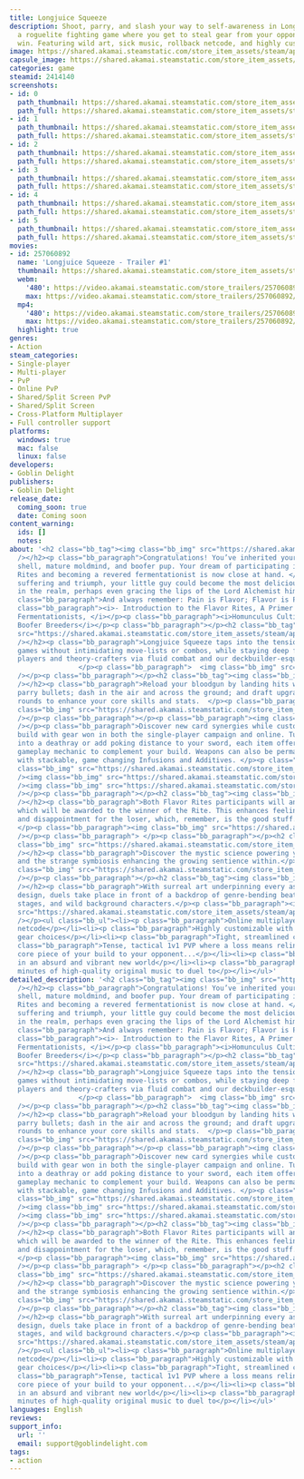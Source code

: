 ```yaml
---
title: Longjuice Squeeze
description: Shoot, parry, and slash your way to self-awareness in Longjuice Squeeze,
  a roguelite fighting game where you get to steal gear from your opponent when you
  win. Featuring wild art, sick music, rollback netcode, and highly customizable fighters.
image: https://shared.akamai.steamstatic.com/store_item_assets/steam/apps/2414140/header.jpg?t=1729567290
capsule_image: https://shared.akamai.steamstatic.com/store_item_assets/steam/apps/2414140/381cf8cf479863b27b84811b559aa60c0915dfa2/capsule_231x87.jpg?t=1729567290
categories: game
steamid: 2414140
screenshots:
- id: 0
  path_thumbnail: https://shared.akamai.steamstatic.com/store_item_assets/steam/apps/2414140/ss_2c47d6089d52d2364c6b0db9f4cd00b36604ffd7.600x338.jpg?t=1729567290
  path_full: https://shared.akamai.steamstatic.com/store_item_assets/steam/apps/2414140/ss_2c47d6089d52d2364c6b0db9f4cd00b36604ffd7.1920x1080.jpg?t=1729567290
- id: 1
  path_thumbnail: https://shared.akamai.steamstatic.com/store_item_assets/steam/apps/2414140/ss_a68598b4307533dcdb6d3a2d57615bb1893edd2e.600x338.jpg?t=1729567290
  path_full: https://shared.akamai.steamstatic.com/store_item_assets/steam/apps/2414140/ss_a68598b4307533dcdb6d3a2d57615bb1893edd2e.1920x1080.jpg?t=1729567290
- id: 2
  path_thumbnail: https://shared.akamai.steamstatic.com/store_item_assets/steam/apps/2414140/ss_01e6a64352fd8c632baac9626419a4b02313df01.600x338.jpg?t=1729567290
  path_full: https://shared.akamai.steamstatic.com/store_item_assets/steam/apps/2414140/ss_01e6a64352fd8c632baac9626419a4b02313df01.1920x1080.jpg?t=1729567290
- id: 3
  path_thumbnail: https://shared.akamai.steamstatic.com/store_item_assets/steam/apps/2414140/ss_1ad3e3c6f2df99f95aa4db09af745d8b82c8a492.600x338.jpg?t=1729567290
  path_full: https://shared.akamai.steamstatic.com/store_item_assets/steam/apps/2414140/ss_1ad3e3c6f2df99f95aa4db09af745d8b82c8a492.1920x1080.jpg?t=1729567290
- id: 4
  path_thumbnail: https://shared.akamai.steamstatic.com/store_item_assets/steam/apps/2414140/ss_e2923197562ce49d5b62fd3d8973992a1a187b18.600x338.jpg?t=1729567290
  path_full: https://shared.akamai.steamstatic.com/store_item_assets/steam/apps/2414140/ss_e2923197562ce49d5b62fd3d8973992a1a187b18.1920x1080.jpg?t=1729567290
- id: 5
  path_thumbnail: https://shared.akamai.steamstatic.com/store_item_assets/steam/apps/2414140/ss_579dd8e3cfa0ee5e7988ba1ddc466ebcb6723f12.600x338.jpg?t=1729567290
  path_full: https://shared.akamai.steamstatic.com/store_item_assets/steam/apps/2414140/ss_579dd8e3cfa0ee5e7988ba1ddc466ebcb6723f12.1920x1080.jpg?t=1729567290
movies:
- id: 257060892
  name: 'Longjuice Squeeze - Trailer #1'
  thumbnail: https://shared.akamai.steamstatic.com/store_item_assets/steam/apps/257060892/d622808460aa4742b09991981d2b3f46f3c860a5/movie_600x337.jpg?t=1728390092
  webm:
    '480': https://video.akamai.steamstatic.com/store_trailers/257060892/movie480_vp9.webm?t=1728390092
    max: https://video.akamai.steamstatic.com/store_trailers/257060892/movie_max_vp9.webm?t=1728390092
  mp4:
    '480': https://video.akamai.steamstatic.com/store_trailers/257060892/movie480.mp4?t=1728390092
    max: https://video.akamai.steamstatic.com/store_trailers/257060892/movie_max.mp4?t=1728390092
  highlight: true
genres:
- Action
steam_categories:
- Single-player
- Multi-player
- PvP
- Online PvP
- Shared/Split Screen PvP
- Shared/Split Screen
- Cross-Platform Multiplayer
- Full controller support
platforms:
  windows: true
  mac: false
  linux: false
developers:
- Goblin Delight
publishers:
- Goblin Delight
release_date:
  coming_soon: true
  date: Coming soon
content_warning:
  ids: []
  notes:
about: '<h2 class="bb_tag"><img class="bb_img" src="https://shared.akamai.steamstatic.com/store_item_assets/steam/apps/2414140/extras/header_welcome_typed.png?t=1729567290"
  /></h2><p class="bb_paragraph">Congratulations! You’ve inherited your first homunculus
  shell, mature moldmind, and boofer pup. Your dream of participating in the Flavor
  Rites and becoming a revered fermentationist is now close at hand. </p><p class="bb_paragraph">Through
  suffering and triumph, your little guy could become the most delicious longjuice
  in the realm, perhaps even gracing the lips of the Lord Alchemist himself...</p><p
  class="bb_paragraph">And always remember: Pain is Flavor; Flavor is Pain.</p><p
  class="bb_paragraph"><i>- Introduction to the Flavor Rites, A Primer for Fledgling
  Fermentationists, </i></p><p class="bb_paragraph"><i>Homunculus Cultivators, and
  Boofer Breeders</i></p><p class="bb_paragraph"></p><h2 class="bb_tag"><img class="bb_img"
  src="https://shared.akamai.steamstatic.com/store_item_assets/steam/apps/2414140/extras/header_simplekit.png?t=1729567290"
  /></h2><p class="bb_paragraph">Longjuice Squeeze taps into the tension of fighting
  games without intimidating move-lists or combos, while staying deep for experienced
  players and theory-crafters via fluid combat and our deckbuilder-esque upgrade system. 
                 </p><p class="bb_paragraph">  <img class="bb_img" src="https://shared.akamai.steamstatic.com/store_item_assets/steam/apps/2414140/extras/cardflip-resize.gif?t=1729567290"
  /></p><p class="bb_paragraph"></p><h2 class="bb_tag"><img class="bb_img" src="https://shared.akamai.steamstatic.com/store_item_assets/steam/apps/2414140/extras/header_slashanddash.png?t=1729567290"
  /></h2><p class="bb_paragraph">Reload your bloodgun by landing hits with your sword;
  parry bullets; dash in the air and across the ground; and draft upgrades between
  rounds to enhance your core skills and stats.  </p><p class="bb_paragraph"> <img
  class="bb_img" src="https://shared.akamai.steamstatic.com/store_item_assets/steam/apps/2414140/extras/throne-room.gif?t=1729567290"
  /></p><p class="bb_paragraph"></p><p class="bb_paragraph"><img class="bb_img" src="https://shared.akamai.steamstatic.com/store_item_assets/steam/apps/2414140/extras/header_homonculi.png?t=1729567290"
  /></p><p class="bb_paragraph">Discover new card synergies while customizing your
  build with gear won in both the single-player campaign and online. Turn your bloodgun
  into a deathray or add poking distance to your sword, each item offering a unique
  gameplay mechanic to complement your build. Weapons can also be permanently enhanced
  with stackable, game changing Infusions and Additives. </p><p class="bb_paragraph"><img
  class="bb_img" src="https://shared.akamai.steamstatic.com/store_item_assets/steam/apps/2414140/extras/Bullet_Idle.gif?t=1729567290"
  /><img class="bb_img" src="https://shared.akamai.steamstatic.com/store_item_assets/steam/apps/2414140/extras/Bullet_PoweredUp.gif?t=1729567290"
  /><img class="bb_img" src="https://shared.akamai.steamstatic.com/store_item_assets/steam/apps/2414140/extras/Bullet_Hemotoxin_PoweredUp.gif?t=1729567290"
  /></p><p class="bb_paragraph"></p><h2 class="bb_tag"><img class="bb_img" src="https://shared.akamai.steamstatic.com/store_item_assets/steam/apps/2414140/extras/header_immortality.png?t=1729567290"
  /></h2><p class="bb_paragraph">Both Flavor Rites participants will ante an item,
  which will be awarded to the winner of the Rite. This enhances feelings of loss
  and disappointment for the loser, which, remember, is the good stuff. </p><p class="bb_paragraph">
  </p><p class="bb_paragraph"><img class="bb_img" src="https://shared.akamai.steamstatic.com/store_item_assets/steam/apps/2414140/extras/special.gif?t=1729567290"
  /></p><p class="bb_paragraph"> </p><p class="bb_paragraph"></p><h2 class="bb_tag"><img
  class="bb_img" src="https://shared.akamai.steamstatic.com/store_item_assets/steam/apps/2414140/extras/header_weirdnewworld.png?t=1729567290"
  /></h2><p class="bb_paragraph">Discover the mystic science powering your homunculi
  and the strange symbiosis enhancing the growing sentience within.</p><p class="bb_paragraph"><img
  class="bb_img" src="https://shared.akamai.steamstatic.com/store_item_assets/steam/apps/2414140/extras/NPC_Alchemist-dunk2.gif?t=1729567290"
  /></p><p class="bb_paragraph"></p><h2 class="bb_tag"><img class="bb_img" src="https://shared.akamai.steamstatic.com/store_item_assets/steam/apps/2414140/extras/header_surreal.png?t=1729567290"
  /></h2><p class="bb_paragraph">With surreal art underpinning every aspect of the
  design, duels take place in front of a backdrop of genre-bending beats, glitched-out-but-gorgeous
  stages, and wild background characters.</p><p class="bb_paragraph"><img class="bb_img"
  src="https://shared.akamai.steamstatic.com/store_item_assets/steam/apps/2414140/extras/NPC_Astral_Deer.gif?t=1729567290"
  /></p><ul class="bb_ul"><li><p class="bb_paragraph">Online multiplayer with rollback
  netcode</p></li><li><p class="bb_paragraph">Highly customizable with meaningful
  gear choices</p></li><li><p class="bb_paragraph">Tight, streamlined controls</p></li><li><p
  class="bb_paragraph">Tense, tactical 1v1 PVP where a loss means relinquishing a
  core piece of your build to your opponent...</p></li><li><p class="bb_paragraph">Set
  in an absurd and vibrant new world</p></li><li><p class="bb_paragraph">Dozens of
  minutes of high-quality original music to duel to</p></li></ul>'
detailed_description: '<h2 class="bb_tag"><img class="bb_img" src="https://shared.akamai.steamstatic.com/store_item_assets/steam/apps/2414140/extras/header_welcome_typed.png?t=1729567290"
  /></h2><p class="bb_paragraph">Congratulations! You’ve inherited your first homunculus
  shell, mature moldmind, and boofer pup. Your dream of participating in the Flavor
  Rites and becoming a revered fermentationist is now close at hand. </p><p class="bb_paragraph">Through
  suffering and triumph, your little guy could become the most delicious longjuice
  in the realm, perhaps even gracing the lips of the Lord Alchemist himself...</p><p
  class="bb_paragraph">And always remember: Pain is Flavor; Flavor is Pain.</p><p
  class="bb_paragraph"><i>- Introduction to the Flavor Rites, A Primer for Fledgling
  Fermentationists, </i></p><p class="bb_paragraph"><i>Homunculus Cultivators, and
  Boofer Breeders</i></p><p class="bb_paragraph"></p><h2 class="bb_tag"><img class="bb_img"
  src="https://shared.akamai.steamstatic.com/store_item_assets/steam/apps/2414140/extras/header_simplekit.png?t=1729567290"
  /></h2><p class="bb_paragraph">Longjuice Squeeze taps into the tension of fighting
  games without intimidating move-lists or combos, while staying deep for experienced
  players and theory-crafters via fluid combat and our deckbuilder-esque upgrade system. 
                 </p><p class="bb_paragraph">  <img class="bb_img" src="https://shared.akamai.steamstatic.com/store_item_assets/steam/apps/2414140/extras/cardflip-resize.gif?t=1729567290"
  /></p><p class="bb_paragraph"></p><h2 class="bb_tag"><img class="bb_img" src="https://shared.akamai.steamstatic.com/store_item_assets/steam/apps/2414140/extras/header_slashanddash.png?t=1729567290"
  /></h2><p class="bb_paragraph">Reload your bloodgun by landing hits with your sword;
  parry bullets; dash in the air and across the ground; and draft upgrades between
  rounds to enhance your core skills and stats.  </p><p class="bb_paragraph"> <img
  class="bb_img" src="https://shared.akamai.steamstatic.com/store_item_assets/steam/apps/2414140/extras/throne-room.gif?t=1729567290"
  /></p><p class="bb_paragraph"></p><p class="bb_paragraph"><img class="bb_img" src="https://shared.akamai.steamstatic.com/store_item_assets/steam/apps/2414140/extras/header_homonculi.png?t=1729567290"
  /></p><p class="bb_paragraph">Discover new card synergies while customizing your
  build with gear won in both the single-player campaign and online. Turn your bloodgun
  into a deathray or add poking distance to your sword, each item offering a unique
  gameplay mechanic to complement your build. Weapons can also be permanently enhanced
  with stackable, game changing Infusions and Additives. </p><p class="bb_paragraph"><img
  class="bb_img" src="https://shared.akamai.steamstatic.com/store_item_assets/steam/apps/2414140/extras/Bullet_Idle.gif?t=1729567290"
  /><img class="bb_img" src="https://shared.akamai.steamstatic.com/store_item_assets/steam/apps/2414140/extras/Bullet_PoweredUp.gif?t=1729567290"
  /><img class="bb_img" src="https://shared.akamai.steamstatic.com/store_item_assets/steam/apps/2414140/extras/Bullet_Hemotoxin_PoweredUp.gif?t=1729567290"
  /></p><p class="bb_paragraph"></p><h2 class="bb_tag"><img class="bb_img" src="https://shared.akamai.steamstatic.com/store_item_assets/steam/apps/2414140/extras/header_immortality.png?t=1729567290"
  /></h2><p class="bb_paragraph">Both Flavor Rites participants will ante an item,
  which will be awarded to the winner of the Rite. This enhances feelings of loss
  and disappointment for the loser, which, remember, is the good stuff. </p><p class="bb_paragraph">
  </p><p class="bb_paragraph"><img class="bb_img" src="https://shared.akamai.steamstatic.com/store_item_assets/steam/apps/2414140/extras/special.gif?t=1729567290"
  /></p><p class="bb_paragraph"> </p><p class="bb_paragraph"></p><h2 class="bb_tag"><img
  class="bb_img" src="https://shared.akamai.steamstatic.com/store_item_assets/steam/apps/2414140/extras/header_weirdnewworld.png?t=1729567290"
  /></h2><p class="bb_paragraph">Discover the mystic science powering your homunculi
  and the strange symbiosis enhancing the growing sentience within.</p><p class="bb_paragraph"><img
  class="bb_img" src="https://shared.akamai.steamstatic.com/store_item_assets/steam/apps/2414140/extras/NPC_Alchemist-dunk2.gif?t=1729567290"
  /></p><p class="bb_paragraph"></p><h2 class="bb_tag"><img class="bb_img" src="https://shared.akamai.steamstatic.com/store_item_assets/steam/apps/2414140/extras/header_surreal.png?t=1729567290"
  /></h2><p class="bb_paragraph">With surreal art underpinning every aspect of the
  design, duels take place in front of a backdrop of genre-bending beats, glitched-out-but-gorgeous
  stages, and wild background characters.</p><p class="bb_paragraph"><img class="bb_img"
  src="https://shared.akamai.steamstatic.com/store_item_assets/steam/apps/2414140/extras/NPC_Astral_Deer.gif?t=1729567290"
  /></p><ul class="bb_ul"><li><p class="bb_paragraph">Online multiplayer with rollback
  netcode</p></li><li><p class="bb_paragraph">Highly customizable with meaningful
  gear choices</p></li><li><p class="bb_paragraph">Tight, streamlined controls</p></li><li><p
  class="bb_paragraph">Tense, tactical 1v1 PVP where a loss means relinquishing a
  core piece of your build to your opponent...</p></li><li><p class="bb_paragraph">Set
  in an absurd and vibrant new world</p></li><li><p class="bb_paragraph">Dozens of
  minutes of high-quality original music to duel to</p></li></ul>'
languages: English
reviews:
support_info:
  url: ''
  email: support@goblindelight.com
tags:
- action
---
```


